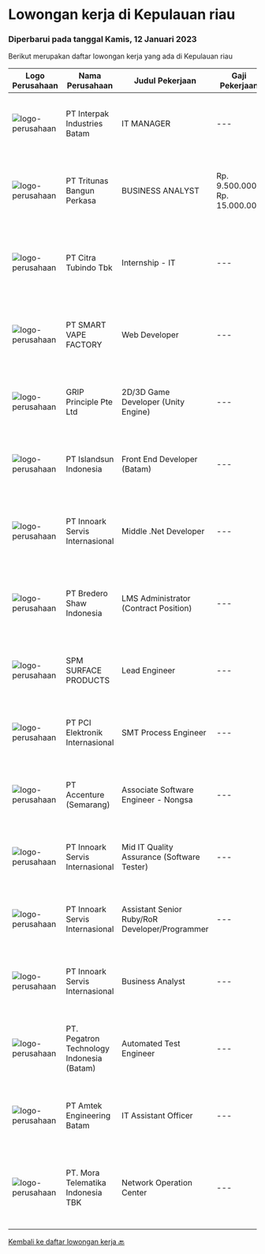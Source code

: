 
  # Lowongan kerja di Kepulauan riau

  ### Diperbarui pada tanggal Kamis, 12 Januari 2023

  Berikut merupakan daftar lowongan kerja yang ada di Kepulauan riau

  |Logo Perusahaan | Nama Perusahaan | Judul Pekerjaan | Gaji Pekerjaan | Lokasi | Deskripsi | Tanggal diunggah | Pranala |
  | -------------- | --------------- | --------------- | --------- | --------- | -------------- | ------- | ----------- |
  |![logo-perusahaan](https://image-service-cdn.seek.com.au/67a36469f144dc899a83fb7f236e99945756e2fb/ee4dce1061f3f616224767ad58cb2fc751b8d2dc)|PT Interpak Industries Batam|IT MANAGER|---|Batam|Broad Function: Plan, organize, direct, control, evaluate, and make plans to improve the hardware and software maintenance, system training and...|Rabu, 11 Januari 2023|https://www.jobstreet.co.id/id/job/it-manager-4177492?token=0~6566ce02-d3d4-4b9c-a962-cb8e18058ffd&sectionRank=1&jobId=jobstreet-id-job-4177492|
|![logo-perusahaan](https://image-service-cdn.seek.com.au/b241808b7d45e518a7b0d3063828fc32248cfa75/ee4dce1061f3f616224767ad58cb2fc751b8d2dc)|PT Tritunas Bangun Perkasa|BUSINESS ANALYST|Rp. 9.500.000-Rp. 15.000.000|Batam|Fluent in English &amp; MandarinS1, Experience Minimum 2 yearsBackground Business Development, Investment, Architect or MarketingDetail...|Kamis, 12 Januari 2023|https://www.jobstreet.co.id/id/job/business-analyst-4179416?token=0~6566ce02-d3d4-4b9c-a962-cb8e18058ffd&sectionRank=2&jobId=jobstreet-id-job-4179416|
|![logo-perusahaan](https://image-service-cdn.seek.com.au/fdc6b1027e315ad7b986beba020cb56c2aa7ecad/ee4dce1061f3f616224767ad58cb2fc751b8d2dc)|PT Citra Tubindo Tbk|Internship - IT|---|Batam|INTERNSHIP - ITPerform the jobs design and develop software and computer systems, and implementing designs by writing computer programsREQUIREMENT•...|Senin, 09 Januari 2023|https://www.jobstreet.co.id/id/job/internship-it-4174041?token=0~6566ce02-d3d4-4b9c-a962-cb8e18058ffd&sectionRank=3&jobId=jobstreet-id-job-4174041|
|![logo-perusahaan](https://i.ibb.co/sqvTCh9/112815900-stock-vector-no-image-available-icon-flat-vector.webp)|PT SMART VAPE FACTORY|Web Developer|---|Batam|Membangun sistem atau perangkat lunak sesuai dengan kebutuhan Merancang, membuat, dan memelihara situs website dan aplikasi website yang dimiliki oleh...|Kamis, 05 Januari 2023|https://www.jobstreet.co.id/id/job/web-developer-4158778?token=0~6566ce02-d3d4-4b9c-a962-cb8e18058ffd&sectionRank=4&jobId=jobstreet-id-job-4158778|
|![logo-perusahaan](https://image-service-cdn.seek.com.au/126b726d280947124b62777270a5c4f1f8b4d4cb/ee4dce1061f3f616224767ad58cb2fc751b8d2dc)|GRIP Principle Pte Ltd|2D/3D Game Developer (Unity Engine)|---|Batam|THE OPPORTUNITYLooking for a developer to build Mobile RPG (Role-Playing Games) using the Unity framework. Your primary responsibilities will be to...|Jumat, 06 Januari 2023|https://www.jobstreet.co.id/id/job/2d-3d-game-developer-unity-engine-4153571?token=0~6566ce02-d3d4-4b9c-a962-cb8e18058ffd&sectionRank=5&jobId=jobstreet-id-job-4153571|
|![logo-perusahaan](https://image-service-cdn.seek.com.au/2762f5e4f00294fd3e3bb63801ffa0bedcf19834/ee4dce1061f3f616224767ad58cb2fc751b8d2dc)|PT Islandsun Indonesia|Front End Developer (Batam)|---|Batam|JOB DESC: Merancang front end untuk Applikasi dan web project system dalam aplikasi digital platform Sales &amp; Distribution System yang dibangun...|Selasa, 03 Januari 2023|https://www.jobstreet.co.id/id/job/front-end-developer-batam-4165466?token=0~6566ce02-d3d4-4b9c-a962-cb8e18058ffd&sectionRank=6&jobId=jobstreet-id-job-4165466|
|![logo-perusahaan](https://image-service-cdn.seek.com.au/5f8b109dba2d1bd12e0f98858b63c67a0c0b684e/ee4dce1061f3f616224767ad58cb2fc751b8d2dc)|PT Innoark Servis Internasional|Middle .Net Developer|---|Bandung|Middle .NET Developer responsibilities include:● Analyzing system requirements and prioritizing tasks● Writing clean, testable code using .NET...|Kamis, 05 Januari 2023|https://www.jobstreet.co.id/id/job/middle-.net-developer-4169439?token=0~6566ce02-d3d4-4b9c-a962-cb8e18058ffd&sectionRank=7&jobId=jobstreet-id-job-4169439|
|![logo-perusahaan](https://image-service-cdn.seek.com.au/c4db8532dcefc76f459088ffaa174b147b43d567/ee4dce1061f3f616224767ad58cb2fc751b8d2dc)|PT Bredero Shaw Indonesia|LMS Administrator (Contract Position)|---|Batam|Main Duties &amp; Responsibilities:Responsible for the support, design, development, implementation, delivery, and maintenance of content, assets, and...|Senin, 02 Januari 2023|https://www.jobstreet.co.id/id/job/lms-administrator-contract-position-4163956?token=0~6566ce02-d3d4-4b9c-a962-cb8e18058ffd&sectionRank=8&jobId=jobstreet-id-job-4163956|
|![logo-perusahaan](https://image-service-cdn.seek.com.au/0e19f72c074da8015551c6ec1974974e38574295/ee4dce1061f3f616224767ad58cb2fc751b8d2dc)|SPM SURFACE PRODUCTS|Lead Engineer|---|Batam|Travel to support internal and/or external customer needs. Work non-standard hours in support of rig down situations. Lead continuous improvement of...|Sabtu, 31 Desember 2022|https://www.jobstreet.co.id/id/job/lead-engineer-4154152?token=0~6566ce02-d3d4-4b9c-a962-cb8e18058ffd&sectionRank=9&jobId=jobstreet-id-job-4154152|
|![logo-perusahaan](https://image-service-cdn.seek.com.au/daa97ff1abf4e9ff1f739c9f7b4f75a273868bb0/ee4dce1061f3f616224767ad58cb2fc751b8d2dc)|PT PCI Elektronik Internasional|SMT Process Engineer|---|Batam|Qualifications: D3 or Degree in Electronic Familiar with PCBA Product Familiar SMT Process (Minimum 1 year) Able Speak English Able operated computer...|Jumat, 30 Desember 2022|https://www.jobstreet.co.id/id/job/smt-process-engineer-4162050?token=0~6566ce02-d3d4-4b9c-a962-cb8e18058ffd&sectionRank=10&jobId=jobstreet-id-job-4162050|
|![logo-perusahaan](https://image-service-cdn.seek.com.au/1c2e28fa09a87d89b9dac6106fdc6fa435c484bb/ee4dce1061f3f616224767ad58cb2fc751b8d2dc)|PT Accenture (Semarang)|Associate Software Engineer - Nongsa|---|Batam|About Accenture Accenture is a global professional services company with leading capabilities in digital, cloud, and security. Combining unmatched...|Jumat, 30 Desember 2022|https://www.jobstreet.co.id/id/job/associate-software-engineer-nongsa-4145077?token=0~6566ce02-d3d4-4b9c-a962-cb8e18058ffd&sectionRank=11&jobId=jobstreet-id-job-4145077|
|![logo-perusahaan](https://image-service-cdn.seek.com.au/03d5b2909306d41d8d881d2ac7cfb4a0d8a47045/ee4dce1061f3f616224767ad58cb2fc751b8d2dc)|PT Innoark Servis Internasional|Mid IT Quality Assurance (Software Tester)|---|Batam|Execute all testing tasks based on the test scenarios. Build test scenarios based on the business requirements. Build test cases for the agreed test...|Rabu, 28 Desember 2022|https://www.jobstreet.co.id/id/job/mid-it-quality-assurance-software-tester-4142710?token=0~6566ce02-d3d4-4b9c-a962-cb8e18058ffd&sectionRank=12&jobId=jobstreet-id-job-4142710|
|![logo-perusahaan](https://image-service-cdn.seek.com.au/03d5b2909306d41d8d881d2ac7cfb4a0d8a47045/ee4dce1061f3f616224767ad58cb2fc751b8d2dc)|PT Innoark Servis Internasional|Assistant Senior Ruby/RoR Developer/Programmer|---|Bandung|Responsibilities: Working on project-based requirements Providing solution for issues Providing idea to maintain and improve current working system Be...|Rabu, 28 Desember 2022|https://www.jobstreet.co.id/id/job/assistant-senior-ruby-ror-developer-programmer-4142590?token=0~6566ce02-d3d4-4b9c-a962-cb8e18058ffd&sectionRank=13&jobId=jobstreet-id-job-4142590|
|![logo-perusahaan](https://image-service-cdn.seek.com.au/03d5b2909306d41d8d881d2ac7cfb4a0d8a47045/ee4dce1061f3f616224767ad58cb2fc751b8d2dc)|PT Innoark Servis Internasional|Business Analyst|---|Batam|What will you be doing? · Responsible for preparing and developing documentation deliverables for a solution and functional specifications. · Conduct...|Rabu, 28 Desember 2022|https://www.jobstreet.co.id/id/job/business-analyst-4142711?token=0~6566ce02-d3d4-4b9c-a962-cb8e18058ffd&sectionRank=14&jobId=jobstreet-id-job-4142711|
|![logo-perusahaan](https://image-service-cdn.seek.com.au/4535dfde5cae0fbf6b066bcc002be9af004acdba/ee4dce1061f3f616224767ad58cb2fc751b8d2dc)|PT. Pegatron Technology Indonesia (Batam)|Automated Test Engineer|---|Batam|Responsibilities: Provide Assistance on NPI Process(Line Setup, Failure Analysis, Develop Test Script etc) Work closely with Production PE to maintain...|Selasa, 20 Desember 2022|https://www.jobstreet.co.id/id/job/automated-test-engineer-4149947?token=0~6566ce02-d3d4-4b9c-a962-cb8e18058ffd&sectionRank=15&jobId=jobstreet-id-job-4149947|
|![logo-perusahaan](https://image-service-cdn.seek.com.au/244be99d2b327c5bd37c1807e0169c00b4a6efe7/ee4dce1061f3f616224767ad58cb2fc751b8d2dc)|PT Amtek Engineering Batam|IT Assistant Officer|---|Batam|Responsibilities: To support users for laptop and desktop trouble shooting. Responsible for server performance. Responsible for server patching....|Rabu, 14 Desember 2022|https://www.jobstreet.co.id/id/job/it-assistant-officer-4143556?token=0~6566ce02-d3d4-4b9c-a962-cb8e18058ffd&sectionRank=16&jobId=jobstreet-id-job-4143556|
|![logo-perusahaan](https://image-service-cdn.seek.com.au/feda50e626f346a6559aad1550e5cc3c5b7ea759/ee4dce1061f3f616224767ad58cb2fc751b8d2dc)|PT. Mora Telematika Indonesia TBK|Network Operation Center|---|Bali|Job Desc Handling Network MTI Equipment Performance Manage Preventive maintenance/MTI Network Handling spare part mapping for every area base on...|Rabu, 14 Desember 2022|https://www.jobstreet.co.id/id/job/network-operation-center-4144790?token=0~6566ce02-d3d4-4b9c-a962-cb8e18058ffd&sectionRank=17&jobId=jobstreet-id-job-4144790|


  [Kembali ke daftar lowongan kerja 🔙](../README.md#daftar-lowongan-kerja)
  